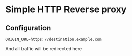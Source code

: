 # Simple HTTP Reverse proxy

## Configuration

```
ORIGIN_URL=https://destination.example.com
```

And all traffic will be redirected here
